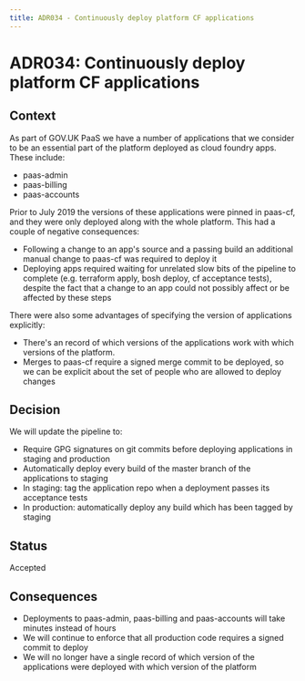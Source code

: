 ```yaml
---
title: ADR034 - Continuously deploy platform CF applications
---
```


# ADR034: Continuously deploy platform CF applications

## Context

As part of GOV.UK PaaS we have a number of applications that we consider to be
an essential part of the platform deployed as cloud foundry apps. These include:

* paas-admin
* paas-billing
* paas-accounts

Prior to July 2019 the versions of these applications were pinned in paas-cf,
and they were only deployed along with the whole platform. This had a couple of
negative consequences:

* Following a change to an app's source and a passing build an additional
  manual change to paas-cf was required to deploy it
* Deploying apps required waiting for unrelated slow bits of the pipeline to
  complete (e.g. terraform apply, bosh deploy, cf acceptance tests), despite
  the fact that a change to an app could not possibly affect or be affected by
  these steps

There were also some advantages of specifying the version of applications
explicitly:

* There's an record of which versions of the applications work with which
  versions of the platform.
* Merges to paas-cf require a signed merge commit to be deployed, so we can be
  explicit about the set of people who are allowed to deploy changes

## Decision

We will update the pipeline to:

* Require GPG signatures on git commits before deploying applications in staging and production
* Automatically deploy every build of the master branch of the applications to staging
* In staging: tag the application repo when a deployment passes its acceptance tests
* In production: automatically deploy any build which has been tagged by staging

## Status

Accepted

## Consequences

* Deployments to paas-admin, paas-billing and paas-accounts will take minutes instead of hours
* We will continue to enforce that all production code requires a signed commit to deploy
* We will no longer have a single record of which version of the applications
  were deployed with which version of the platform

